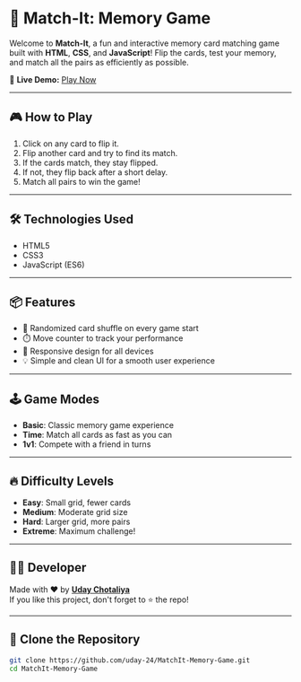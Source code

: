 # 🧠 Match-It: Memory Game

Welcome to **Match-It**, a fun and interactive memory card matching game built with **HTML**, **CSS**, and **JavaScript**! Flip the cards, test your memory, and match all the pairs as efficiently as possible.

🔗 **Live Demo:** [Play Now](https://uday-24.github.io/MatchIt-Memory-Game/)

---

## 🎮 How to Play

1. Click on any card to flip it.
2. Flip another card and try to find its match.
3. If the cards match, they stay flipped.
4. If not, they flip back after a short delay.
5. Match all pairs to win the game!

---

## 🛠️ Technologies Used

- HTML5
- CSS3
- JavaScript (ES6)

---

## 📦 Features

- 🎴 Randomized card shuffle on every game start
- ⏱️ Move counter to track your performance
- 📱 Responsive design for all devices
- 💡 Simple and clean UI for a smooth user experience

---

## 🕹️ Game Modes

- **Basic**: Classic memory game experience
- **Time**: Match all cards as fast as you can
- **1v1**: Compete with a friend in turns

---

## 🔥 Difficulty Levels

- **Easy**: Small grid, fewer cards
- **Medium**: Moderate grid size
- **Hard**: Larger grid, more pairs
- **Extreme**: Maximum challenge!

---

## 🧑‍💻 Developer

Made with ❤️ by **[Uday Chotaliya](https://github.com/Uday-24)**  
If you like this project, don't forget to ⭐ the repo!

---

## 📂 Clone the Repository

```bash
git clone https://github.com/uday-24/MatchIt-Memory-Game.git
cd MatchIt-Memory-Game
